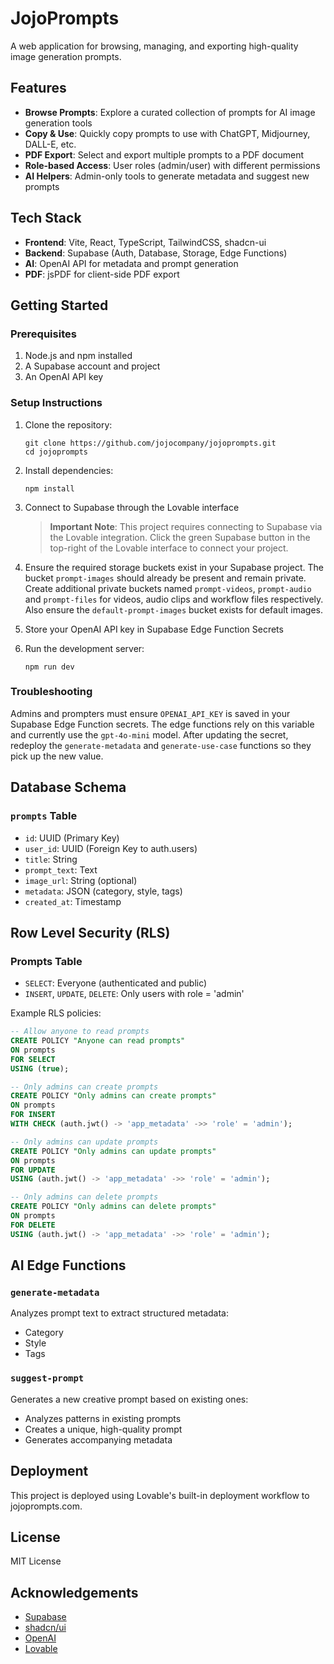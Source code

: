 
# JojoPrompts

A web application for browsing, managing, and exporting high-quality image generation prompts.

## Features

- **Browse Prompts**: Explore a curated collection of prompts for AI image generation tools
- **Copy & Use**: Quickly copy prompts to use with ChatGPT, Midjourney, DALL-E, etc.
- **PDF Export**: Select and export multiple prompts to a PDF document
- **Role-based Access**: User roles (admin/user) with different permissions
- **AI Helpers**: Admin-only tools to generate metadata and suggest new prompts

## Tech Stack

- **Frontend**: Vite, React, TypeScript, TailwindCSS, shadcn-ui
- **Backend**: Supabase (Auth, Database, Storage, Edge Functions)
- **AI**: OpenAI API for metadata and prompt generation
- **PDF**: jsPDF for client-side PDF export

## Getting Started

### Prerequisites

1. Node.js and npm installed
2. A Supabase account and project
3. An OpenAI API key

### Setup Instructions

1. Clone the repository:
   ```
   git clone https://github.com/jojocompany/jojoprompts.git
   cd jojoprompts
   ```

2. Install dependencies:
   ```
   npm install
   ```

3. Connect to Supabase through the Lovable interface
   
   > **Important Note**: This project requires connecting to Supabase via the Lovable integration. 
   > Click the green Supabase button in the top-right of the Lovable interface to connect your project.

4. Ensure the required storage buckets exist in your Supabase project. The
   bucket `prompt-images` should already be present and remain private. Create
   additional private buckets named `prompt-videos`, `prompt-audio` and
   `prompt-files` for videos, audio clips and workflow files respectively. Also
   ensure the `default-prompt-images` bucket exists for default images.

5. Store your OpenAI API key in Supabase Edge Function Secrets
6. Run the development server:
   ```
   npm run dev
   ```

### Troubleshooting

Admins and prompters must ensure `OPENAI_API_KEY` is saved in your Supabase Edge
Function secrets. The edge functions rely on this variable and currently use the
`gpt-4o-mini` model. After updating the secret, redeploy the
`generate-metadata` and `generate-use-case` functions so they pick up the new
value.

## Database Schema

### `prompts` Table
- `id`: UUID (Primary Key)
- `user_id`: UUID (Foreign Key to auth.users)
- `title`: String
- `prompt_text`: Text
- `image_url`: String (optional)
- `metadata`: JSON (category, style, tags)
- `created_at`: Timestamp

## Row Level Security (RLS)

### Prompts Table
- `SELECT`: Everyone (authenticated and public)
- `INSERT`, `UPDATE`, `DELETE`: Only users with role = 'admin'

Example RLS policies:

```sql
-- Allow anyone to read prompts
CREATE POLICY "Anyone can read prompts"
ON prompts
FOR SELECT
USING (true);

-- Only admins can create prompts
CREATE POLICY "Only admins can create prompts"
ON prompts
FOR INSERT
WITH CHECK (auth.jwt() -> 'app_metadata' ->> 'role' = 'admin');

-- Only admins can update prompts
CREATE POLICY "Only admins can update prompts"
ON prompts
FOR UPDATE
USING (auth.jwt() -> 'app_metadata' ->> 'role' = 'admin');

-- Only admins can delete prompts
CREATE POLICY "Only admins can delete prompts"
ON prompts
FOR DELETE
USING (auth.jwt() -> 'app_metadata' ->> 'role' = 'admin');
```

## AI Edge Functions

### `generate-metadata`
Analyzes prompt text to extract structured metadata:
- Category
- Style
- Tags

### `suggest-prompt`
Generates a new creative prompt based on existing ones:
- Analyzes patterns in existing prompts
- Creates a unique, high-quality prompt
- Generates accompanying metadata

## Deployment

This project is deployed using Lovable's built-in deployment workflow to jojoprompts.com.

## License

MIT License

## Acknowledgements

- [Supabase](https://supabase.io/)
- [shadcn/ui](https://ui.shadcn.com/)
- [OpenAI](https://openai.com/)
- [Lovable](https://lovable.dev/)
